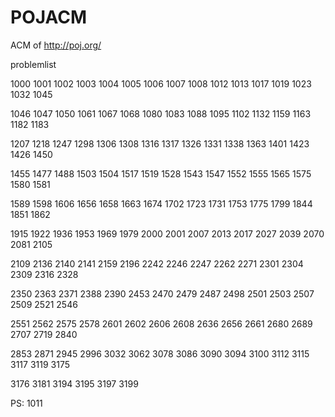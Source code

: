 POJACM
======

ACM of http://poj.org/

problemlist

1000 1001 1002 1003 1004 1005 1006 1007 1008 1012 1013 1017 1019 1023 1032 1045 

1046 1047 1050 1061 1067 1068 1080 1083 1088 1095 1102 1132 1159 1163 1182 1183 

1207 1218 1247 1298 1306 1308 1316 1317 1326 1331 1338 1363 1401 1423 1426 1450 

1455 1477 1488 1503 1504 1517 1519 1528 1543 1547 1552 1555 1565 1575 1580 1581 

1589 1598 1606 1656 1658 1663 1674 1702 1723 1731 1753 1775 1799 1844 1851 1862 

1915 1922 1936 1953 1969 1979 2000 2001 2007 2013 2017 2027 2039 2070 2081 2105 

2109 2136 2140 2141 2159 2196 2242 2246 2247 2262 2271 2301 2304 2309 2316 2328 

2350 2363 2371 2388 2390 2453 2470 2479 2487 2498 2501 2503 2507 2509 2521 2546 

2551 2562 2575 2578 2601 2602 2606 2608 2636 2656 2661 2680 2689 2707 2719 2840 

2853 2871 2945 2996 3032 3062 3078 3086 3090 3094 3100 3112 3115 3117 3119 3175 

3176 3181 3194 3195 3197 3199 

PS: 1011
